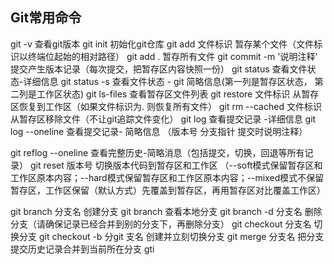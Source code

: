 ## Git常用命令

git -v                      查看git版本
git init                    初始化git仓库
git add                     文件标识  暂存某个文件（文件标识以终端位起始的相对路径）
git add .                   暂存所有文件
git commit -m '说明注释'     提交产生版本记录（每次提交，把暂存区内容快照一份）
git status                  查看文件状态-详细信息
git status -s               查看文件状态 - git 简略信息(第一列是暂存区状态， 第二列是工作区状态)
git ls-files                查看暂存区文件列表
git restore 文件标识         从暂存区恢复到工作区（如果文件标识为. 则恢复所有文件）
git rm --cached 文件标识     从暂存区移除文件（不让git追踪文件变化）
git log                      查看提交记录 -详细信息
git log --oneline            查看提交记录- 简略信息 （版本号 分支指针 提交时说明注释）

git reflog --oneline        查看完整历史-简略消息（包括提交，切换，回退等所有记录）
git reset 版本号            切换版本代码到暂存区和工作区
（--soft模式保留暂存区和工作区原本内容；--hard模式保留暂存区和工作区原本内容；--mixed模式不保留暂存区，工作区保留（默认方式）先覆盖到暂存区，再用暂存区对比覆盖工作区）

git branch 分支名           创建分支
git branch                  查看本地分支
git branch -d 分支名         删除分支（请确保记录已经合并到别的分支下，再删除分支）
git checkout 分支名         切换分支
git checkout -b 分git 支名      创建并立刻切换分支
git merge 分支名             把分支提交历史记录合并到当前所在分支
gti 
